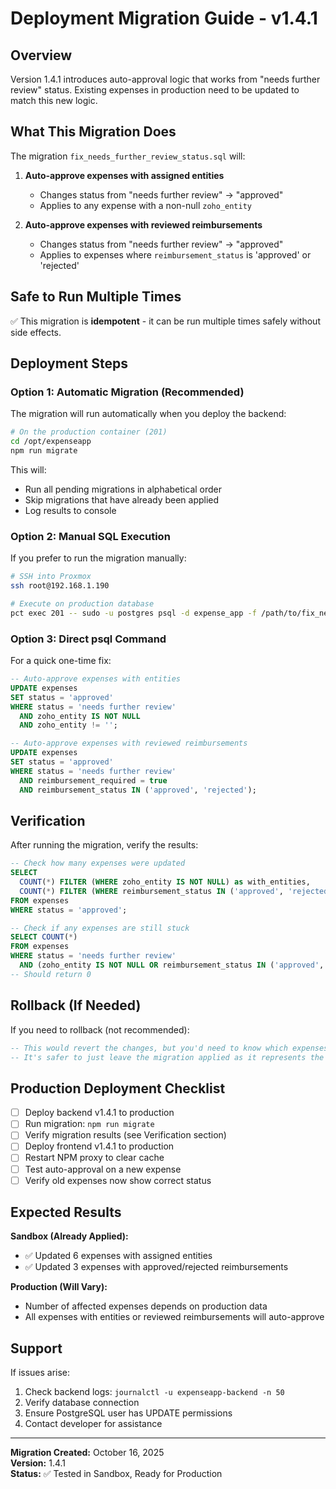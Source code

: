 # Deployment Migration Guide - v1.4.1

## Overview
Version 1.4.1 introduces auto-approval logic that works from "needs further review" status. Existing expenses in production need to be updated to match this new logic.

## What This Migration Does

The migration `fix_needs_further_review_status.sql` will:

1. **Auto-approve expenses with assigned entities**
   - Changes status from "needs further review" → "approved"
   - Applies to any expense with a non-null `zoho_entity`

2. **Auto-approve expenses with reviewed reimbursements**
   - Changes status from "needs further review" → "approved"
   - Applies to expenses where `reimbursement_status` is 'approved' or 'rejected'

## Safe to Run Multiple Times
✅ This migration is **idempotent** - it can be run multiple times safely without side effects.

## Deployment Steps

### Option 1: Automatic Migration (Recommended)
The migration will run automatically when you deploy the backend:

```bash
# On the production container (201)
cd /opt/expenseapp
npm run migrate
```

This will:
- Run all pending migrations in alphabetical order
- Skip migrations that have already been applied
- Log results to console

### Option 2: Manual SQL Execution
If you prefer to run the migration manually:

```bash
# SSH into Proxmox
ssh root@192.168.1.190

# Execute on production database
pct exec 201 -- sudo -u postgres psql -d expense_app -f /path/to/fix_needs_further_review_status.sql
```

### Option 3: Direct psql Command
For a quick one-time fix:

```sql
-- Auto-approve expenses with entities
UPDATE expenses 
SET status = 'approved'
WHERE status = 'needs further review' 
  AND zoho_entity IS NOT NULL 
  AND zoho_entity != '';

-- Auto-approve expenses with reviewed reimbursements
UPDATE expenses 
SET status = 'approved'
WHERE status = 'needs further review' 
  AND reimbursement_required = true 
  AND reimbursement_status IN ('approved', 'rejected');
```

## Verification

After running the migration, verify the results:

```sql
-- Check how many expenses were updated
SELECT 
  COUNT(*) FILTER (WHERE zoho_entity IS NOT NULL) as with_entities,
  COUNT(*) FILTER (WHERE reimbursement_status IN ('approved', 'rejected')) as with_reimbursement_decisions
FROM expenses 
WHERE status = 'approved';

-- Check if any expenses are still stuck
SELECT COUNT(*) 
FROM expenses 
WHERE status = 'needs further review' 
  AND (zoho_entity IS NOT NULL OR reimbursement_status IN ('approved', 'rejected'));
-- Should return 0
```

## Rollback (If Needed)

If you need to rollback (not recommended):

```sql
-- This would revert the changes, but you'd need to know which expenses were changed
-- It's safer to just leave the migration applied as it represents the correct state
```

## Production Deployment Checklist

- [ ] Deploy backend v1.4.1 to production
- [ ] Run migration: `npm run migrate`
- [ ] Verify migration results (see Verification section)
- [ ] Deploy frontend v1.4.1 to production
- [ ] Restart NPM proxy to clear cache
- [ ] Test auto-approval on a new expense
- [ ] Verify old expenses now show correct status

## Expected Results

**Sandbox (Already Applied):**
- ✅ Updated 6 expenses with assigned entities
- ✅ Updated 3 expenses with approved/rejected reimbursements

**Production (Will Vary):**
- Number of affected expenses depends on production data
- All expenses with entities or reviewed reimbursements will auto-approve

## Support

If issues arise:
1. Check backend logs: `journalctl -u expenseapp-backend -n 50`
2. Verify database connection
3. Ensure PostgreSQL user has UPDATE permissions
4. Contact developer for assistance

---
**Migration Created:** October 16, 2025  
**Version:** 1.4.1  
**Status:** ✅ Tested in Sandbox, Ready for Production

